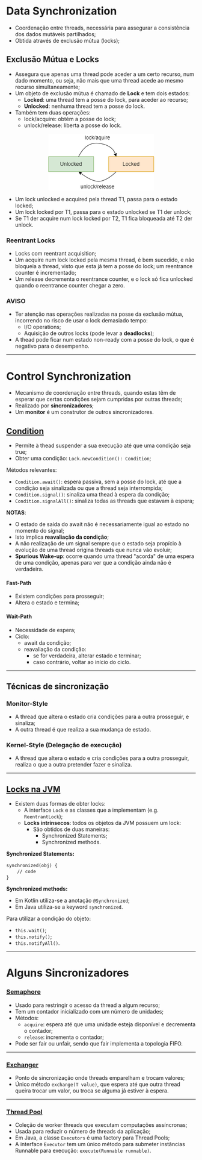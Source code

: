 # Data Synchronization

* Coordenação entre threads, necessária para assegurar a consistência dos dados mutáveis partilhados;
* Obtida através de exclusão mútua (locks);

## Exclusão Mútua e Locks

* Assegura que apenas uma thread pode aceder a um certo recurso, num dado momento, ou seja, não mais que uma thread acede ao mesmo recurso simultaneamente;
* Um objeto de exclusão mútua é chamado de **Lock** e tem dois estados:
  * **Locked**: uma thread tem a posse do lock, para aceder ao recurso;
  * **Unlocked**: nenhuma thread tem a posse do lock.
* Também tem duas operações:
  * lock/acquire: obtém a posse do lock;
  * unlock/release: liberta a posse do lock.

<p align="center">
    <img src="./docs/locks.png" alt="Locks" align="center"/>
</p>

* Um lock unlocked e acquired pela thread T1, passa para o estado locked;
* Um lock locked por T1, passa para o estado unlocked se T1 der unlock;
* Se T1 der acquire num lock locked por T2, T1 fica bloqueada até T2 der unlock.

### Reentrant Locks

* Locks com reentrant acquisition;
* Um acquire num lock locked pela mesma thread, é bem sucedido, e não bloqueia a thread, visto que esta já tem a posse do lock; um reentrance counter é incrementado;
* Um release decrementa o reentrance counter, e o lock só fica unlocked quando o reentrance counter chegar a zero.

### AVISO

* Ter atenção nas operações realizadas na posse da exclusão mútua, incorrendo no risco de usar o lock demasiado tempo:
  * I/O operations;
  * Aquisição de outros locks (pode levar a **deadlocks**);
* A thead pode ficar num estado non-ready com a posse do lock, o que é negativo para o desempenho.

---

# Control Synchronization

* Mecanismo de coordenação entre threads, quando estas têm de esperar que certas condições sejam cumpridas por outras threads;
* Realizado por **sincronizadores**;
* Um **monitor** é um construtor de outros sincronizadores.

## [Condition](https://docs.oracle.com/javase/8/docs/api/java/util/concurrent/locks/Condition.html)

* Permite à thead suspender a sua execução até que uma condição seja true;
* Obter uma condição: `Lock.newCondition(): Condition`;
  
Métodos relevantes:

* `Condition.await()`: espera passiva, sem a posse do lock, até que a condição seja sinalizada ou que a thread seja interrompida;
* `Condition.signal()`: sinaliza uma thead à espera da condição;
* `Condition.signalAll()`: sinaliza todas as threads que estavam à espera;

**NOTAS**:

* O estado de saída do await não é necessariamente igual ao estado no momento do signal;
* Isto implica **reavaliação da condição**;
* A não realização de um signal sempre que o estado seja propício à evolução de uma thread origina threads que nunca vão evoluir;
* **Spurious Wake-up**: ocorre quando uma thread "acorda" de uma espera de uma condição, apenas para ver que a condição ainda não é verdadeira.

#### Fast-Path

* Existem condições para prosseguir;
* Altera o estado e termina;

#### Wait-Path

* Necessidade de espera;
* Ciclo:
  * await da condição;
  * reavaliação da condição:
    * se for verdadeira, alterar estado e terminar;
    * caso contrário, voltar ao início do ciclo.

---

## Técnicas de sincronização

### Monitor-Style

* A thread que altera o estado cria condições para a outra prosseguir, e sinaliza;
* A outra thread é que realiza a sua mudança de estado.

### Kernel-Style (Delegação de execução)

* A thread que altera o estado e cria condições para a outra prosseguir, realiza o que a outra pretender fazer e sinaliza.

---

## [Locks na JVM](https://docs.oracle.com/javase/8/docs/api/java/util/concurrent/locks/Lock.html)

* Existem duas formas de obter locks:
  * A interface `Lock` e as classes que a implementam (e.g. `ReentrantLock`);
  * **Locks intrínsecos**: todos os objetos da JVM possuem um lock:
    * São obtidos de duas maneiras:
      * Synchronized Statements;
      * Synchronized methods.

**Synchronized Statements:**

```
synchronized(obj) {
    // code
}
```

**Synchronized methods:**

* Em Kotlin utiliza-se a anotação `@Synchronized`;
* Em Java utiliza-se a keyword `synchronized`.

Para utilizar a condição do objeto:

* `this.wait()`;
* `this.notify()`;
* `this.notifyAll()`.

---

# Alguns Sincronizadores

### [Semaphore](https://docs.oracle.com/javase/8/docs/api/java/util/concurrent/Semaphore.html)

* Usado para restringir o acesso da thread a algum recurso;
* Tem um contador inicializado com um número de unidades;
* Métodos:
  * `acquire`: espera até que uma unidade esteja disponível e decrementa o contador;
  * `release`: incrementa o contador;
* Pode ser fair ou unfair, sendo que fair implementa a topologia FIFO.

---

### [Exchanger](https://docs.oracle.com/javase/8/docs/api/java/util/concurrent/Exchanger.html) 

* Ponto de sincronização onde threads emparelham e trocam valores;
* Único método `exchange(T value)`, que espera até que outra thread queira trocar um valor, ou troca se alguma já estiver à espera.

---

### [Thread Pool](https://docs.oracle.com/javase/8/docs/api/java/util/concurrent/ExecutorService.html)

* Coleção de worker threads que executam computações assíncronas;
* Usada para reduzir o número de threads da aplicação;
* Em Java, a classe `Executors` é uma factory para Thread Pools;
* A interface `Executor` tem um único método para submeter instâncias Runnable para execução: `execute(Runnable runnable)`. 